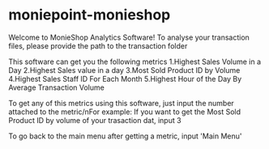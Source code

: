 # moniepoint-monieshop
Welcome to MonieShop Analytics Software!
To analyse your transaction files, please provide the path to the transaction folder
    
This software can get you the following metrics
1.Highest Sales Volume in a Day
2.Highest Sales value in a day
3.Most Sold Product ID by Volume
4.Highest Sales Staff ID For Each Month
5.Highest Hour of the Day By Average Transaction Volume
    
To get any of this metrics using this software, just input the number attached to the metric/nFor example: If you want to get the Most Sold Product ID by volume of your trasaction dat, input 3
    
To go back to the main menu after getting a metric, input 'Main Menu'